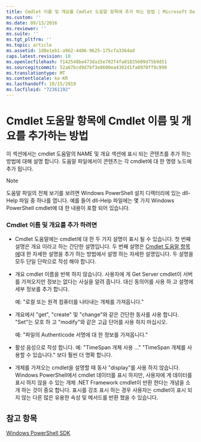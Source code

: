 ```yaml
---
title: Cmdlet 이름 및 개요를 Cmdlet 도움말 항목에 추가 하는 방법 | Microsoft Docs
ms.custom: ''
ms.date: 09/13/2016
ms.reviewer: ''
ms.suite: ''
ms.tgt_pltfrm: ''
ms.topic: article
ms.assetid: 1d0e1eb1-a962-4406-9625-175cfa3364ad
caps.latest.revision: 10
ms.openlocfilehash: f142548be473da15e702f4fa01835609d75b9d51
ms.sourcegitcommit: 52a67bcd9d7bf3e8600ea4302d1fa8970ff9c998
ms.translationtype: MT
ms.contentlocale: ko-KR
ms.lasthandoff: 10/15/2019
ms.locfileid: "72361192"
---
```

# <a name="how-to-add-the-cmdlet-name-and-synopsis-to-a-cmdlet-help-topic"></a>Cmdlet 도움말 항목에 Cmdlet 이름 및 개요를 추가하는 방법

이 섹션에서는 cmdlet 도움말의 NAME 및 개요 섹션에 표시 되는 콘텐츠를 추가 하는 방법에 대해 설명 합니다. 도움말 파일에서이 콘텐츠는 각 cmdlet에 대 한 명령 노드에 추가 됩니다.

> [!NOTE]
> 도움말 파일의 전체 보기를 보려면 Windows PowerShell 설치 디렉터리에 있는 dll-Help 파일 중 하나를 엽니다. 예를 들어 dll-Help 파일에는 몇 가지 Windows PowerShell cmdlet에 대 한 내용이 포함 되어 있습니다.

### <a name="to-add-the-cmdlet-name-and-a-synopsis"></a>Cmdlet 이름 및 개요를 추가 하려면

- Cmdlet 도움말에는 cmdlet에 대 한 두 가지 설명이 표시 될 수 있습니다. 첫 번째 설명은 개요 이라고 하는 간단한 설명입니다. 두 번째 설명은 [Cmdlet 도움말 항목에](./how-to-add-a-cmdlet-description.md)대 한 자세한 설명을 추가 하는 방법에서 설명 하는 자세한 설명입니다. 두 설명을 모두 단일 단락으로 작성 해야 합니다.

- 개요 cmdlet 이름을 반복 하지 않습니다. 사용자에 게 Get Server cmdlet이 서버를 가져오지만 정보는 없다는 사실을 알려 줍니다. 대신 동의어를 사용 하 고 설명에 세부 정보를 추가 합니다.

  예: "로컬 또는 원격 컴퓨터를 나타내는 개체를 가져옵니다."

- 개요에서 "get", "create" 및 "change"와 같은 간단한 동사를 사용 합니다. "Set"는 모호 하 고 "modify"와 같은 고급 단어를 사용 하지 마십시오.

  예: "파일의 Authenticode 서명에 대 한 정보를 가져옵니다."

- 활성 음성으로 작성 합니다. 예: "TimeSpan 개체 사용 ..." "TimeSpan 개체를 사용할 수 있습니다." 보다 훨씬 더 명확 합니다.

- 개체를 가져오는 cmdlet을 설명할 때 동사 "display"를 사용 하지 않습니다. Windows PowerShell에서 cmdlet 데이터를 표시 하지만, 사용자에 게 데이터를 표시 하지 않을 수 있는 개체 .NET Framework cmdlet이 반환 한다는 개념을 소개 하는 것이 중요 합니다. 표시를 강조 표시 하는 경우 사용자는 cmdlet이 표시 되지 않는 다른 많은 유용한 속성 및 메서드를 반환 했을 수 있습니다.

## <a name="see-also"></a>참고 항목

 [Windows PowerShell SDK](../windows-powershell-reference.md)